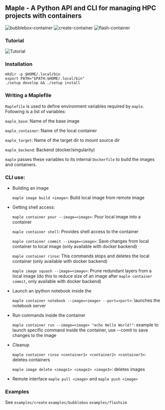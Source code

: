 ## Maple - A Python API and CLI for managing HPC projects with containers

![bubblebox-container](https://github.com/akashdhruv/Maple/workflows/bubblebox/badge.svg)
![create-container](https://github.com/akashdhruv/Maple/workflows/create/badge.svg)
![flash-container](https://github.com/akashdhruv/Maple/workflows/flash/badge.svg)

### Tutorial

![Tutorial](https://www.youtube.com/watch?v=gNmVtj7-RBY)

### Installation

```
mkdir -p $HOME/.local/bin
export PATH="$PATH:$HOME/.local/bin"
./setup develop && ./setup install
```
### Writing a Maplefile

  ```Maplefile``` is used to define environment variables required by ```maple```. Following is a list of variables:
  
  ```maple_base```: Name of the base image
  
  ```maple_container```: Name of the local container  	
  
  ```maple_target```: Name of the target dir to mount source dir
  
  ```maple_backend```: Backend (docker/singularity)
  
  ```maple``` passes these variables to its internal ```Dockerfile``` to build the images and containers.

### CLI use:

  - Building an image

    ```maple image build <image>```: Build local image from remote image

  - Getting shell access:

    ```maple container pour --image=<image>```: Pour local image into a container

    ```maple container shell```: Provides shell access to the container

    ```maple container commit --image=<image>```: Save changes from local container to local image (only available with docker backend)

    ```maple container rinse```: This commands stops and deletes the local container (only available with docker backend)

    ```maple image squash --image=<image>```: Prune redundant layers from a local image (do this to reduce size of an image after ```maple container commit```, only available with docker backend)

  - Launch an ipython notebook inside the 

    ```maple container notebook --image=<image> --port=<port>```: launches the notebook server

  - Run commands inside the container

    ```maple container run --image=<image> "echo Hello World!"```: example to launch specific command inside the container, use --comit to save changes to the image

  - Cleanup

    ```maple container rinse <container1> <container2> <container3>```: deletes containers

    ```maple image delete <image1> <image2> <image3>```: deletes images

  - Remote interface
    ```maple pull <image>``` and ```maple push <image>```

### Examples

See ```examples/create```  ```examples/bubblebox```  ```examples/flashsim```
